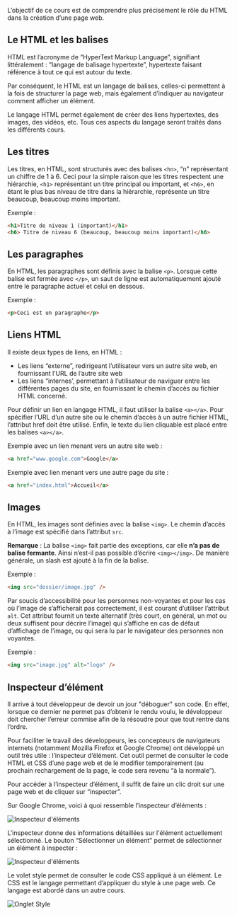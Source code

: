 L’objectif de ce cours est de comprendre plus précisément le rôle du HTML dans la création d’une page web.

## Le HTML et les balises

HTML est l’acronyme de “HyperText Markup Language”, signifiant littéralement : “langage de balisage hypertexte”, hypertexte faisant référence à tout ce qui est autour du texte. 

Par conséquent, le HTML est un langage de balises, celles-ci permettent à la fois de structurer la page web, mais également d’indiquer au navigateur comment afficher un élément.

Le langage HTML permet également de créer des liens hypertextes, des images, des vidéos, etc. Tous ces aspects du langage seront traités dans les différents cours. 

## Les titres

Les titres, en HTML, sont structurés avec des balises ```<hn>```, “n” représentant un chiffre de 1 à 6. Ceci pour la simple raison que les titres respectent une hiérarchie, ```<h1>``` représentant un titre principal ou important, et ```<h6>```, en étant le plus bas niveau de titre dans la hiérarchie, représente un titre beaucoup, beaucoup moins important.

Exemple :

``` html
<h1>Titre de niveau 1 (important)</h1>
<h6> Titre de niveau 6 (beaucoup, beaucoup moins important)</h6>
```

## Les paragraphes

En HTML, les paragraphes sont définis avec la balise ```<p>```. Lorsque cette balise est fermée avec ```</p>```, un saut de ligne est automatiquement ajouté entre le paragraphe actuel et celui en dessous.

Exemple :
``` html
<p>Ceci est un paragraphe</p>
```

## Liens HTML

Il existe deux types de liens, en HTML :

- Les liens “externe”, redirigeant l’utilisateur vers un autre site web, en fournissant l’URL de l’autre site web
- Les liens “internes’, permettant à l’utilisateur de naviguer entre les différentes pages du site, en fournissant le chemin d’accès au fichier HTML concerné.

Pour définir un lien en langage HTML, il faut utiliser la balise ```<a></a>```. Pour spécifier l’URL d’un autre site ou le chemin d’accès à un autre fichier HTML, l’attribut href doit être utilisé. Enfin, le texte du lien cliquable est placé entre les balises ```<a></a>```.

Exemple avec un lien menant vers un autre site web :

``` html
<a href="www.google.com">Google</a>
```

Exemple avec lien menant vers une autre page du site :
``` html
<a href="index.html">Accueil</a>
```

## Images

En HTML, les images sont définies avec la balise ```<img>```. Le chemin d’accès à l’image est spécifié dans l’attribut ```src```.

__Remarque__ : La balise ```<img>``` fait partie des exceptions, car elle **n’a pas de balise fermante**. Ainsi n’est-il pas possible d’écrire ```<img></img>```. De manière générale, un slash est ajouté à la fin de la balise.

Exemple :
``` html
<img src="dossier/image.jpg" />
```

Par soucis d’accessibilité pour les personnes non-voyantes et pour les cas où l’image de s’afficherait pas correctement, il est courant d’utiliser l’attribut ```alt```. Cet attribut fournit un texte alternatif (très court, en général, un mot ou deux suffisent pour décrire l’image) qui s’affiche en cas de défaut d’affichage de l’image, ou qui sera lu par le navigateur des personnes non voyantes. 

Exemple :

``` html
<img src="image.jpg" alt="logo" />
```

## Inspecteur d’élément

Il arrive à tout développeur de devoir un jour "déboguer" son code. En effet, lorsque ce dernier ne permet pas d’obtenir le rendu voulu, le développeur doit chercher l’erreur commise afin de la résoudre pour que tout rentre dans l’ordre.

Pour faciliter le travail des développeurs, les concepteurs de navigateurs internets (notamment Mozilla Firefox et Google Chrome) ont développé un outil très utile : l’inspecteur d’élément. Cet outil permet de consulter le code HTML et CSS d’une page web et de le modifier temporairement (au prochain rechargement de la page, le code sera revenu “à la normale”).

Pour accéder à l’inspecteur d’élément, il suffit de faire un clic droit sur une page web et de cliquer sur “inspecter”.

Sur Google Chrome, voici à quoi ressemble l’inspecteur d’éléments :

![Inspecteur d'éléments](https://raw.githubusercontent.com/Microleadoff/content/master/lang/fr/courses/D%C3%A9veloppement%20G%C3%A9n%C3%A9rique/HTML/courses/0020%20-%20Bases/images/image2.png)

L'inspecteur donne des informations détaillées sur l'élément actuellement sélectionné. Le bouton “Sélectionner un élément” permet de sélectionner un élément à inspecter :

![Inspecteur d'éléments](https://raw.githubusercontent.com/Microleadoff/content/master/lang/fr/courses/D%C3%A9veloppement%20G%C3%A9n%C3%A9rique/HTML/courses/0020%20-%20Bases/images/image3.png)

Le volet style permet de consulter le code CSS appliqué à un élément. Le CSS est le langage permettant d’appliquer du style à une page web. Ce langage est abordé dans un autre cours. 

![Onglet Style](https://raw.githubusercontent.com/Microleadoff/content/master/lang/fr/courses/D%C3%A9veloppement%20G%C3%A9n%C3%A9rique/HTML/courses/0020%20-%20Bases/images/image1.png)
